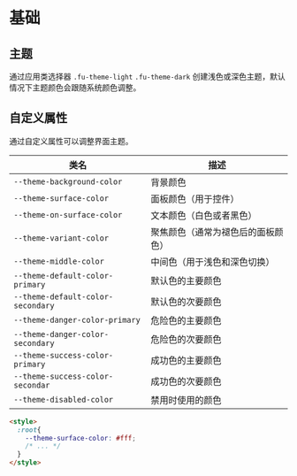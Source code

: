 # 基础

## 主题

通过应用类选择器 `.fu-theme-light` `.fu-theme-dark` 创建浅色或深色主题，默认情况下主题颜色会跟随系统颜色调整。

## 自定义属性

通过自定义属性可以调整界面主题。

| 类名                              | 描述                               |
|-----------------------------------|------------------------------------|
| `--theme-background-color`        | 背景颜色                           |
| `--theme-surface-color`           | 面板颜色（用于控件）               |
| `--theme-on-surface-color`        | 文本颜色（白色或者黑色）           |
| `--theme-variant-color`           | 聚焦颜色（通常为褪色后的面板颜色） |
| `--theme-middle-color`            | 中间色（用于浅色和深色切换）       |
| `--theme-default-color-primary`   | 默认色的主要颜色                   |
| `--theme-default-color-secondary` | 默认色的次要颜色                   |
| `--theme-danger-color-primary`    | 危险色的主要颜色                   |
| `--theme-danger-color-secondary`  | 危险色的次要颜色                   |
| `--theme-success-color-primary`   | 成功色的主要颜色                   |
| `--theme-success-color-secondar`  | 成功色的次要颜色                   |
| `--theme-disabled-color`          | 禁用时使用的颜色                   |

```html
<style>
  :root{
    --theme-surface-color: #fff;
    /* ... */
  }
</style>
```